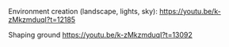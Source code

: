 Environment creation (landscape, lights, sky):
https://youtu.be/k-zMkzmduqI?t=12185

Shaping ground
https://youtu.be/k-zMkzmduqI?t=13092
